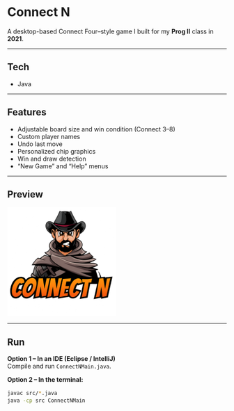 # Connect N

A desktop-based Connect Four–style game I built for my **Prog II** class in **2021**.

---

## Tech
- Java

---

## Features
- Adjustable board size and win condition (Connect 3–8)
- Custom player names
- Undo last move
- Personalized chip graphics
- Win and draw detection
- “New Game” and “Help” menus

---

## Preview
<p>
  <img src="images/connect_n.png" alt="Personalized chip" width="250"/>
</p>


---

## Run

**Option 1 – In an IDE (Eclipse / IntelliJ)**  
Compile and run `ConnectNMain.java`.

**Option 2 – In the terminal:**
```bash
javac src/*.java
java -cp src ConnectNMain
